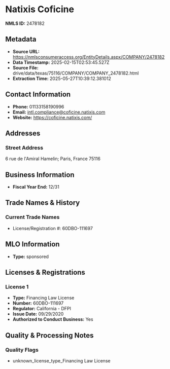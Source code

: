 # Natixis Coficine

**NMLS ID:** 2478182

## Metadata
- **Source URL:** https://nmlsconsumeraccess.org/EntityDetails.aspx/COMPANY/2478182
- **Data Timestamp:** 2025-02-15T02:53:45.527Z
- **Source File:** drive/data/texas/75116/COMPANY/COMPANY_2478182.html
- **Extraction Time:** 2025-05-27T10:39:12.381012

## Contact Information
- **Phone:** 01133158190996
- **Email:** intl.compliance@coficine.natixis.com
- **Website:** https://coficine.natixis.com/

## Addresses
### Street Address
6 rue de l'Amiral Hamelin; Paris, France 75116

## Business Information
- **Fiscal Year End:** 12/31

## Trade Names & History
### Current Trade Names
- License/Registration #: 60DBO-111697

## MLO Information
- **Type:** sponsored

## Licenses & Registrations

### License 1
- **Type:** Financing Law License
- **Number:** 60DBO-111697
- **Regulator:** California - DFPI
- **Issue Date:** 09/29/2020
- **Authorized to Conduct Business:** Yes

## Quality & Processing Notes
### Quality Flags
- unknown_license_type_Financing Law License
